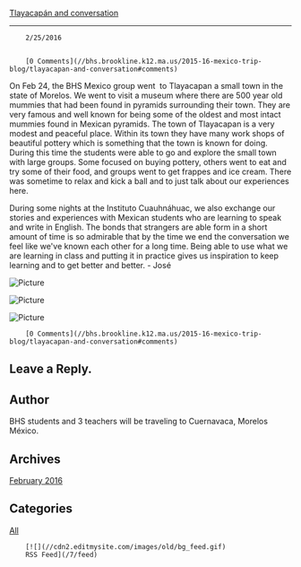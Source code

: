 [Tlayacapán and conversation](//bhs.brookline.k12.ma.us/2015-16-mexico-trip-blog/tlayacapan-and-conversation)

			
------------------------------------------------------------------------------------------------------------------

		2/25/2016
	

		[0 Comments](//bhs.brookline.k12.ma.us/2015-16-mexico-trip-blog/tlayacapan-and-conversation#comments)
	

On Feb 24, the BHS Mexico group went  to Tlayacapan a small town in the state of Morelos. We went to visit a museum where there are 500 year old mummies that had been found in pyramids surrounding their town. They are very famous and well known for being some of the oldest and most intact mummies found in Mexican pyramids. The town of Tlayacapan is a very modest and peaceful place. Within its town they have many work shops of beautiful pottery which is something that the town is known for doing. During this time the students were able to go and explore the small town with large groups. Some focused on buying pottery, others went to eat and try some of their food, and groups went to get frappes and ice cream. There was sometime to relax and kick a ball and to just talk about our experiences here.   
  
During some nights at the Instituto Cuauhnáhuac, we also exchange our stories and experiences with Mexican students who are learning to speak and write in English. The bonds that strangers are able form in a short amount of time is so admirable that by the time we end the conversation we feel like we've known each other for a long time. Being able to use what we are learning in class and putting it in practice gives us inspiration to keep learning and to get better and better. - José

 ![Picture](/uploads/8/0/1/5/801512/1938708_orig.jpg)

 ![Picture](/uploads/8/0/1/5/801512/3863794_orig.jpg)

 ![Picture](/uploads/8/0/1/5/801512/9282743_orig.jpg)

		[0 Comments](//bhs.brookline.k12.ma.us/2015-16-mexico-trip-blog/tlayacapan-and-conversation#comments)
	

  
  
  

Leave a Reply.
--------------

Author
------

BHS students and 3 teachers will be traveling to Cuernavaca, Morelos México.

Archives
--------

[February 2016](/2015-16-mexico-trip-blog/archives/02-2016)
		  

Categories
----------

[All](/2015-16-mexico-trip-blog/category/all)
	  

	
		[![](//cdn2.editmysite.com/images/old/bg_feed.gif)
		RSS Feed](/7/feed)
